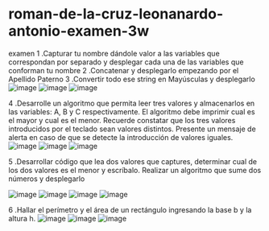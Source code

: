 # roman-de-la-cruz-leonanardo-antonio-examen-3w
examen
1
.Capturar tu nombre dándole valor a las variables que correspondan por separado 
y desplegar cada una de las variables que conforman tu nombre
2
.Concatenar y desplegarlo empezando por el Apellido Paterno
3
.Convertir todo ese string en Mayúsculas y desplegarlo
![image](https://github.com/user-attachments/assets/9d5f5263-0406-42d9-a61a-cf5945d63454)
![image](https://github.com/user-attachments/assets/6f3841bf-7521-4727-902b-c66b9dcc193d)
![image](https://github.com/user-attachments/assets/65841a9c-855c-4e78-bcfa-4570ca92b9ce)

4
.Desarrolle un algoritmo que permita leer tres valores y almacenarlos en las variables: A, B y C respectivamente.
El algoritmo debe imprimir cual es el mayor y cual es el menor. Recuerde constatar que los tres valores introducidos por el teclado sean valores distintos. Presente un mensaje de alerta en caso de que se detecte la introducción de valores iguales.
![image](https://github.com/user-attachments/assets/42690e8b-231a-4a86-b4e4-7a78471a85bd)
![image](https://github.com/user-attachments/assets/cbc8d58b-e5d7-43ef-ac80-b31c1c83ce42)
![image](https://github.com/user-attachments/assets/75a88f2e-5d21-4f74-bcfd-1d3634a364bf)

 5
.Desarrollar código que lea dos valores que captures, determinar cual de los dos valores es el
menor y escríbalo. Realizar un algoritmo que sume dos números y desplegarlo

![image](https://github.com/user-attachments/assets/b3e6b0f2-cf18-4cb6-a4fb-b78210eda0c7)
![image](https://github.com/user-attachments/assets/4d46628e-2feb-4993-8fa5-bac21a936408)
![image](https://github.com/user-attachments/assets/3e7d2b1d-504f-4276-a72a-36f28bfc0747)
![image](https://github.com/user-attachments/assets/e61745bc-9ecd-49d9-817b-0e02dd572b46)

6
.Hallar el perímetro y el área de un rectángulo ingresando la base
b y la altura h.
![image](https://github.com/user-attachments/assets/1ac3af9b-17bf-4ab7-9def-bd3077daa473)
![image](https://github.com/user-attachments/assets/9d1864c8-e276-4365-a9d2-69bda9882795)
![image](https://github.com/user-attachments/assets/29e6adad-27c6-4079-b1f5-1c3593beaa8c)










